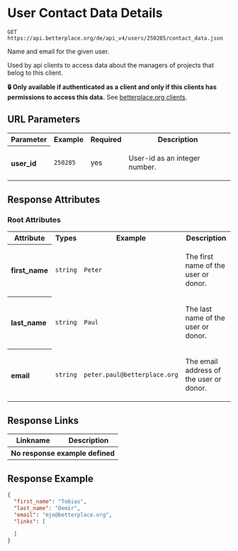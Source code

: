 
# User Contact Data Details

```Cirru
GET https://api.betterplace.org/de/api_v4/users/250285/contact_data.json
```

Name and email for the given user.

Used by api clients to access data about
the managers of projects that belog to this
client.

**:lock: Only available if authenticated as a client and only if this clients has permissions to access this data.**
See [betterplace.org clients](../README.md#client-api).


## URL Parameters

<table>
  <tr>
    <th>Parameter</th>
    <th>Example</th>
    <th>Required</th>
    <th>Description</th>
  </tr>
  <tr>
    <th align="left">user_id</th>
    <td><code>250285</code></td>
    <td>yes</td>
<td>

User-id as an integer number.

</td>
  </tr>
</table>


## Response Attributes


### Root Attributes

  <table>
    <tr>
      <th>Attribute</th>
      <th>Types</th>
      <th>Example</th>
      <th>Description</th>
    </tr>
    <tr>
      <th align="left">first_name</th>
      <td><code>string</code></td>
      <td><code>Peter</code></td>
<td>

The first name of the user or donor.

</td>
    </tr>
    <tr>
      <th align="left">last_name</th>
      <td><code>string</code></td>
      <td><code>Paul</code></td>
<td>

The last name of the user or donor.

</td>
    </tr>
    <tr>
      <th align="left">email</th>
      <td><code>string</code></td>
      <td><code>peter.paul@betterplace.org</code></td>
<td>

The email address of the user or donor.

</td>
    </tr>
  </table>
</table>

## Response Links

<table>
  <tr>
    <th>Linkname</th>
    <th>Description</th>
  </tr>
  <th colspan="2">No response example defined</th>
</table>

## Response Example

```json
{
  "first_name": "Tobias",
  "last_name": "Demir",
  "email": "mjo@betterplace.org",
  "links": [

  ]
}
```

